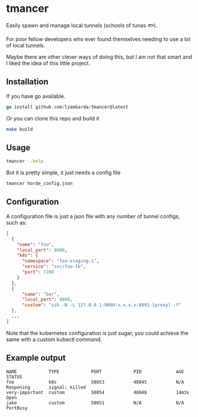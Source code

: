 # tmancer

Easily spawn and manage local tunnels (schools of tunas 🐟).

For poor fellow developers who ever found themselves needing to use a lot of local tunnels.

Maybe there are other clever ways of doing this, but I am not that smart and I liked the idea of this little project.

## Installation

If you have go available.

```go
go install github.com/lzambarda/tmancer@latest
```

Or you can clone this repo and build it

```bash
make build
```

## Usage

```bash
tmancer --help
```

But it is pretty simple, it just needs a config file

```bash
tmancer horde_config.json
```

## Configuration

A configuration file is just a json file with any number of tunnel configs, such as:

```json
[
  {
    "name": "foo",
    "local_port": 8000,
    "k8s": {
      "namespace": "foo-staging-1",
      "service": "svc/foo-lb",
      "port": 7100
    }
  },
  {
      "name": "bar",
      "local_port": 9000,
      "custom": "ssh -N -L 127.0.0.1:9000:x.x.x.x:8091 [proxy] -f"
  },
  ...
]
```

Note that the kubernetes configuration is just sugar, you could achieve the same with a custom kubectl command.

## Example output

```
NAME            TYPE            PORT            PID             AGE             STATUS
foo             k8s             50053           48845           N/A             Reopening       signal: killed
very-important  custom          50054           48848           14m3s           Open
jake            custom          50051           N/A             N/A             PortBusy
```

